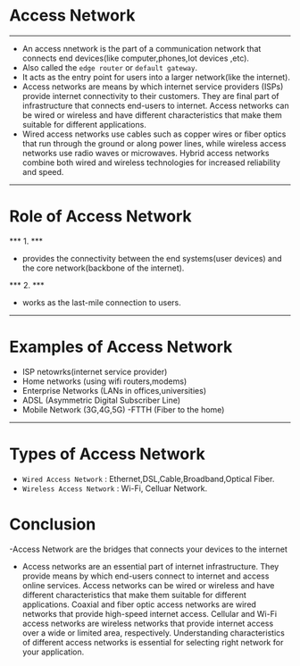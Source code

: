# Access Network

---

- An access nnetwork is  the part of a communication network that connects end devices(like computer,phones,Iot devices ,etc).
- Also called the `edge router` or `default gateway`.
- It acts as the entry  point for users into a larger network(like the internet).
- Access networks are means by which internet service providers (ISPs) provide internet connectivity to their customers. They are final part of infrastructure that connects end-users to internet. Access networks can be wired or wireless and have different characteristics that make them suitable for different applications.
- Wired access networks use cables such as copper wires or fiber optics that run through the ground or along power lines, while wireless access networks use radio waves or microwaves. Hybrid access networks combine both wired and wireless technologies for increased reliability and speed.

---

# Role of Access Network

*** 1. *** 
- provides the connectivity between the end systems(user devices) and the core network(backbone of the internet).

*** 2. ***
- works as the last-mile connection to users.



---

# Examples of Access Network 

- ISP netowrks(internet service provider)
- Home networks (using wifi routers,modems)
- Enterprise Networks (LANs in offices,universities)
- ADSL (Asymmetric Digital Subscriber Line)
- Mobile Network (3G,4G,5G)
-FTTH (Fiber to the home)


---

# Types of Access Network

- `Wired Access Network` : Ethernet,DSL,Cable,Broadband,Optical Fiber.
- `Wireless Access Network` : Wi-Fi, Celluar Network.
 


# Conclusion

-Access Network are the bridges that connects your devices to the internet

- Access networks are an essential part of internet infrastructure. They provide means by which end-users connect to internet and access online services. Access networks can be wired or wireless and have different characteristics that make them suitable for different applications. Coaxial and fiber optic access networks are wired networks that provide high-speed internet access. Cellular and Wi-Fi access networks are wireless networks that provide internet access over a wide or limited area, respectively. Understanding characteristics of different access networks is essential for selecting right network for your application.